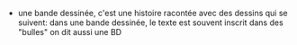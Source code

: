 - une bande dessinée, c'est une histoire racontée avec des dessins qui se suivent: dans une bande dessinée, le texte est souvent inscrit dans des "bulles"
  on dit aussi une BD